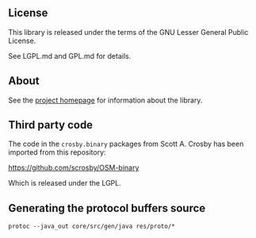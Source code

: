 ## License

This library is released under the terms of the GNU Lesser General Public
License.

See LGPL.md and GPL.md for details.

## About

See the [project homepage](http://www.jaryard.com/projects/osm4j/index.html) for
information about the library.

## Third party code

The code in the `crosby.binary` packages from Scott A. Crosby 
has been imported from this repository:

https://github.com/scrosby/OSM-binary

Which is released under the LGPL.

## Generating the protocol buffers source

    protoc --java_out core/src/gen/java res/proto/*
